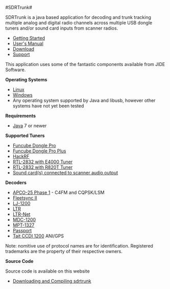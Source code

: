 #SDRTrunk#

SDRTrunk is a java based application for decoding and trunk tracking multiple analog and digital radio channels across multiple USB dongle tuners and/or sound card inputs from scanner radios.

* [Getting Started](GettingStarted.md)
* [User's Manual](UserManual.md)
* [Download](https://drive.google.com/folderview?id=0B7BHsssXUq8eOHBTNndCczZTd0k&usp=sharing)
* [Support](https://groups.google.com/forum/#!forum/sdrtrunk)

This application uses some of the fantastic components available from JIDE Software.

**Operating Systems**

* [Linux](SetupLinux.md)
* [Windows](SetupWindows.md)
* Any operating system supported by Java and libusb, however other systems have not yet been tested 

**Requirements**

* [Java](http://www.oracle.com/technetwork/java/javase/downloads/index-jsp-138363.html) 7 or newer

**Supported Tuners**

* [Funcube Dongle Pro](FuncubeDonglePro.md)
* [Funcube Dongle Pro Plus](FuncubeDongleProPlus.md)
* [HackRF](HackRF.md)
* [RTL-2832 with E4000 Tuner](E4000.md)
* [RTL-2832 with R820T Tuner](R820T.md)
* [Sound card(s) connected to scanner audio output](SoundCard.md) 

**Decoders**

* [APCO-25 Phase 1](P25Phase1.md) - C4FM and CQPSK/LSM
* [Fleetsync II](Fleetsync2.md)
* [LJ-1200](LJ1200.md)
* [LTR](LTR.md)
* [LTR-Net](LTRNet.md)
* [MDC-1200](MDC1200.md)
* [MPT-1327](MPT1327.md)
* [Passport](Passport.md)
* [Tait CCDI 1200](Tait1200.md) ANI/GPS 

Note: nomitive use of protocol names are for identification. Registered trademarks are the property of their respective owners.

**Source Code**

Source code is available on this website

* [Downloading and Compiling sdrtrunk](Building.md) 